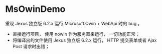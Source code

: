 # MsOwinDemo

重现 Jexus 独立版 6.2.x 运行 Microsoft.Owin + WebApi 时的 bug 。

- 直接运行项目， 使用 nowin 作为服务器来运行， 一切功能正常；
- 将编译出的文件使用 Jexus 独立版 6.2.x 运行， HTTP 提交表单或者 Ajax Post 请求时出错；
